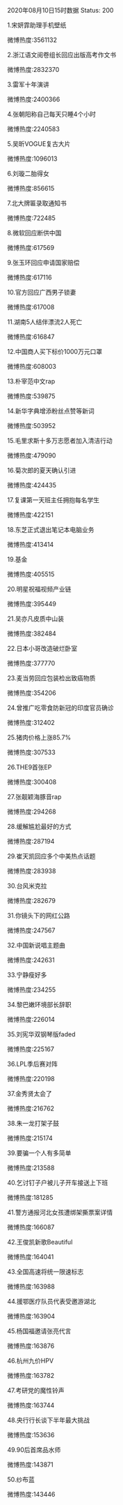 2020年08月10日15时数据
Status: 200

1.宋妍霏助理手机壁纸

微博热度:3561132

2.浙江语文阅卷组长回应出版高考作文书

微博热度:2832370

3.雷军十年演讲

微博热度:2400366

4.张朝阳称自己每天只睡4个小时

微博热度:2240583

5.吴昕VOGUE复古大片

微博热度:1096013

6.刘璇二胎得女

微博热度:856615

7.北大牌匾录取通知书

微博热度:722485

8.微软回应断供中国

微博热度:617569

9.张玉环回应申请国家赔偿

微博热度:617116

10.官方回应广西男子锁妻

微博热度:617008

11.湖南5人结伴漂流2人死亡

微博热度:616847

12.中国商人买下标价1000万元口罩

微博热度:608003

13.朴宰范中文rap

微博热度:539875

14.新华字典增添粉丝点赞等新词

微博热度:503952

15.毛里求斯十多万志愿者加入清洁行动

微博热度:479090

16.菊次郎的夏天确认引进

微博热度:424435

17.复课第一天班主任拥抱每名学生

微博热度:422151

18.东芝正式退出笔记本电脑业务

微博热度:413414

19.基金

微博热度:405515

20.明星祝福视频产业链

微博热度:395449

21.吴亦凡皮质中山装

微博热度:382484

22.日本小哥改造破烂卧室

微博热度:377770

23.麦当劳回应包装检出致癌物质

微博热度:354206

24.曾推广吃零食防新冠的印度官员确诊

微博热度:312402

25.猪肉价格上涨85.7%

微博热度:307533

26.THE9首张EP

微博热度:300408

27.张靓颖海豚音rap

微博热度:294268

28.缓解尴尬最好的方式

微博热度:287194

29.崔天凯回应多个中美热点话题

微博热度:283938

30.台风米克拉

微博热度:282679

31.你镜头下的网红公路

微博热度:247567

32.中国新说唱主题曲

微博热度:242631

33.宁静瘦好多

微博热度:234255

34.黎巴嫩环境部长辞职

微博热度:226014

35.刘宪华双钢琴版faded

微博热度:225167

36.LPL季后赛对阵

微博热度:220198

37.金秀贤太会了

微博热度:216762

38.朱一龙打架子鼓

微博热度:215174

39.要骗一个人有多简单

微博热度:213588

40.乞讨钉子户被儿子开车接送上下班

微博热度:181285

41.警方通报河北女孩遭绑架撕票案详情

微博热度:166087

42.王俊凯新歌Beautiful

微博热度:164041

43.全国高速将统一限速标志

微博热度:163988

44.援鄂医疗队员代表受邀游湖北

微博热度:163904

45.杨国福邀请张亮代言

微博热度:163876

46.杭州九价HPV

微博热度:163782

47.考研党的魔性铃声

微博热度:163744

48.央行行长谈下半年最大挑战

微博热度:153636

49.90后首席品水师

微博热度:143871

50.纱布蓝

微博热度:143446

